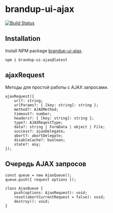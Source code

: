 # brandup-ui-ajax

[![Build Status](https://dev.azure.com/brandup/BrandUp%20Core/_apis/build/status%2FBrandUp%2Fbrandup-ui?branchName=master)]()

## Installation

Install NPM package [brandup-ui-ajax](https://www.npmjs.com/package/brandup-ui-ajax).

```
npm i brandup-ui-ajax@latest
```

## ajaxRequest

Методы для простой работы с AJAX запросами.

```
ajaxRequest({
    url?: string;
    urlParams?: { [key: string]: string };
    method?: AJAXMethod;
    timeout?: number;
    headers?: { [key: string]: string };
    type?: AJAXReqestType;
    data?: string | FormData | object | File;
    success?: ajaxDelegate;
    abort?: abortDelegate;
    disableCache?: boolean;
    state?: any;
});
```

## Очередь AJAX запросов

```
const queue = new AjaxQueue();
queue.push({ request options });

class AjaxQueue {
    push(options: AjaxRequest): void;
    reset(abortCurrentRequest = false): void;
    destroy(): void;
}
```